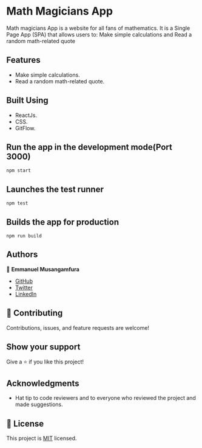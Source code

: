 # Math Magicians App
Math magicians App is a website for all fans of mathematics. It is a Single Page App (SPA) that allows users to: Make simple calculations and Read a random math-related quote
## Features

- Make simple calculations.
- Read a random math-related quote.

## Built Using

- ReactJs.
- CSS.
- GitFlow.

## Run the app in the development mode(Port 3000)

```
npm start
```

## Launches the test runner

```
npm test
```

## Builds the app for production

```
npm run build
```
<!-- 
## Demo App

**live demo** []() -->

## Authors

👤 **Emmanuel Musangamfura**

- [GitHub](https://github.com/musangamfure)
- [Twitter](https://twitter.com/musangamfure])
- [LinkedIn](https://www.linkedin.com/in/musangamfurae/)

## 🤝 Contributing

Contributions, issues, and feature requests are welcome!

## Show your support

Give a ⭐️ if you like this project!

## Acknowledgments

- Hat tip to code reviewers and to everyone who reviewed the project and made suggestions.

## 📝 License

This project is [MIT](./MIT.md) licensed.
